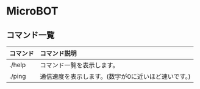 # MicroBOT
## コマンド一覧
| コマンド | コマンド説明 |
| :-- | :-- |
| ./help | コマンド一覧を表示します。 |
| ./ping | 通信速度を表示します。(数字が0に近いほど速いです。) |
